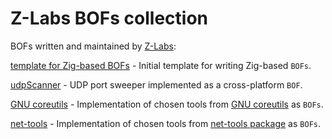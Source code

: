 # Z-Labs BOFs collection

BOFs written and maintained by [Z-Labs](https://z-labs.eu/):

[template for Zig-based BOFs](src/helloBof.zig) - Initial template for writing Zig-based `BOFs`.

[udpScanner](src/udpScanner.zig) - UDP port sweeper implemented as a cross-platform `BOF`.


[GNU coreutils](src/coreutils/) - Implementation of chosen tools from [GNU coreutils](http://git.savannah.gnu.org/gitweb/?p=coreutils.git) as `BOFs`.


[net-tools](src/net-tools/) - Implementation of chosen tools from [net-tools package](https://salsa.debian.org/debian/net-tools) as `BOFs`.
